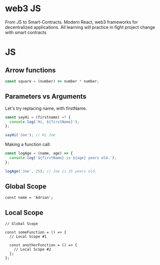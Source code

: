 # web3 JS

From JS to Smart-Contracts. Modern React, web3 frameworks for decentralized applications. All learning will practice in fight project change with smart contracts

# JS

## Arrow functions

```javascript
const square = (number) => number * number;
```

## Parameters vs Arguments

Let's try replacing name, with firstName.
```javascript
const sayHi = (firstname) =? {
  console.log('Hi, ${firstName}');
};

sayHi('Joe'); // Hi Joe
```

Making a function call:
```javascript
const logAge = (name, age) => {
  console.log('${firstName} is ${age} years old.');
};

logAge('Joe', 25); // Joe is 25 years old.
```



## Global Scope

```
const name = 'Adrian';
```

## Local Scope

```
// Global Scope

const someFunction = () => {
  // Local Scope #1
  
  const anotherFunction = () => {
    // Local Scope #2
  };
};
```
